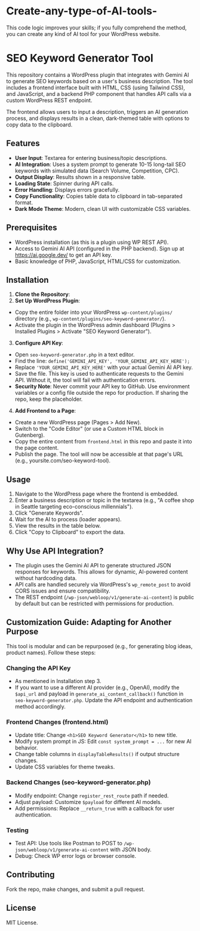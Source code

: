 # Create-any-type-of-AI-tools-
This code logic improves your skills; if you fully comprehend the method, you can create any kind of AI tool for your WordPress website. 
# SEO Keyword Generator Tool

This repository contains a WordPress plugin that integrates with Gemini AI to generate SEO keywords based on a user's business description. The tool includes a frontend interface built with HTML, CSS (using Tailwind CSS), and JavaScript, and a backend PHP component that handles API calls via a custom WordPress REST endpoint.

The frontend allows users to input a description, triggers an AI generation process, and displays results in a clean, dark-themed table with options to copy data to the clipboard.

## Features
- **User Input**: Textarea for entering business/topic descriptions.
- **AI Integration**: Uses a system prompt to generate 10-15 long-tail SEO keywords with simulated data (Search Volume, Competition, CPC).
- **Output Display**: Results shown in a responsive table.
- **Loading State**: Spinner during API calls.
- **Error Handling**: Displays errors gracefully.
- **Copy Functionality**: Copies table data to clipboard in tab-separated format.
- **Dark Mode Theme**: Modern, clean UI with customizable CSS variables.

## Prerequisites
- WordPress installation (as this is a plugin using WP REST API).
- Access to Gemini AI API (configured in the PHP backend). Sign up at https://ai.google.dev/ to get an API key.
- Basic knowledge of PHP, JavaScript, HTML/CSS for customization.

## Installation
1. **Clone the Repository**:
2. **Set Up WordPress Plugin**:
- Copy the entire folder into your WordPress `wp-content/plugins/` directory (e.g., `wp-content/plugins/seo-keyword-generator/`).
- Activate the plugin in the WordPress admin dashboard (Plugins > Installed Plugins > Activate "SEO Keyword Generator").

3. **Configure API Key**:
- Open `seo-keyword-generator.php` in a text editor.
- Find the line: `define('GEMINI_API_KEY', 'YOUR_GEMINI_API_KEY_HERE');`
- Replace `'YOUR_GEMINI_API_KEY_HERE'` with your actual Gemini AI API key.
- Save the file. This key is used to authenticate requests to the Gemini API. Without it, the tool will fail with authentication errors.
- **Security Note**: Never commit your API key to GitHub. Use environment variables or a config file outside the repo for production. If sharing the repo, keep the placeholder.

4. **Add Frontend to a Page**:
- Create a new WordPress page (Pages > Add New).
- Switch to the "Code Editor" (or use a Custom HTML block in Gutenberg).
- Copy the entire content from `frontend.html` in this repo and paste it into the page content.
- Publish the page. The tool will now be accessible at that page's URL (e.g., yoursite.com/seo-keyword-tool).

## Usage
1. Navigate to the WordPress page where the frontend is embedded.
2. Enter a business description or topic in the textarea (e.g., "A coffee shop in Seattle targeting eco-conscious millennials").
3. Click "Generate Keywords".
4. Wait for the AI to process (loader appears).
5. View the results in the table below.
6. Click "Copy to Clipboard" to export the data.

## Why Use API Integration?
- The plugin uses the Gemini AI API to generate structured JSON responses for keywords. This allows for dynamic, AI-powered content without hardcoding data.
- API calls are handled securely via WordPress's `wp_remote_post` to avoid CORS issues and ensure compatibility.
- The REST endpoint (`/wp-json/webloop/v1/generate-ai-content`) is public by default but can be restricted with permissions for production.

## Customization Guide: Adapting for Another Purpose
This tool is modular and can be repurposed (e.g., for generating blog ideas, product names). Follow these steps:

### Changing the API Key
- As mentioned in Installation step 3.
- If you want to use a different AI provider (e.g., OpenAI), modify the `$api_url` and payload in `generate_ai_content_callback()` function in `seo-keyword-generator.php`. Update the API endpoint and authentication method accordingly.

### Frontend Changes (frontend.html)
- Update title: Change `<h1>SEO Keyword Generator</h1>` to new title.
- Modify system prompt in JS: Edit `const system_prompt = ...` for new AI behavior.
- Change table columns in `displayTableResults()` if output structure changes.
- Update CSS variables for theme tweaks.

### Backend Changes (seo-keyword-generator.php)
- Modify endpoint: Change `register_rest_route` path if needed.
- Adjust payload: Customize `$payload` for different AI models.
- Add permissions: Replace `__return_true` with a callback for user authentication.

### Testing
- Test API: Use tools like Postman to POST to `/wp-json/webloop/v1/generate-ai-content` with JSON body.
- Debug: Check WP error logs or browser console.

## Contributing
Fork the repo, make changes, and submit a pull request.

## License
MIT License.
